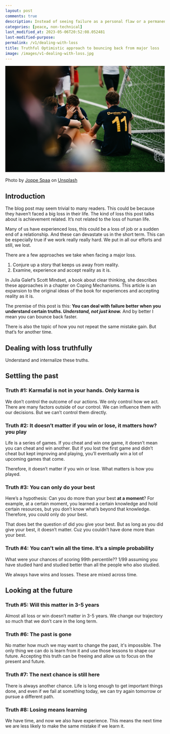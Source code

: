 ```yaml
---
layout: post
comments: true
description: Instead of seeing failure as a personal flaw or a permanent setback, see it as an opportunity for growth and improvement. Focus on learning from your mistakes and using them to become better in the future.
categories: [peace, non-technical]
last_modified_at: 2023-05-06T20:52:08.052481
last-modified-purpose:
permalink: /v1/dealing-with-loss
title: Truthful Optimistic approach to bouncing back from major loss
image: /images/v1-dealing-with-loss.jpg
---
```


![](/images/v1-dealing-with-loss.jpg)

Photo by <a href="https://unsplash.com/@spaablauw?utm_source=unsplash&utm_medium=referral&utm_content=creditCopyText">Joppe Spaa</a> on <a href="https://unsplash.com/s/photos/losing?utm_source=unsplash&utm_medium=referral&utm_content=creditCopyText">Unsplash</a>

## Introduction

The blog post may seem trivial to many readers. This could be because they haven’t faced a big loss in their life. The kind of loss this post talks about is achievement related. It’s not related to the loss of human life.

Many of us have experienced loss, this could be a loss of job or a sudden end of a relationship. And these can devastate us in the short term. This can be especially true if we work really really hard. We put in all our efforts and still, we lost.

There are a few approaches we take when facing a major loss.

1. Conjure up a story that keeps us away from reality.
2. Examine, experience and accept reality as it is.

In Julia Galef’s Scott Mindset, a book about clear thinking, she describes these approaches in a chapter on Coping Mechanisms. This article is an expansion to the original ideas of the book for experiences and accepting reality as it is.

The premise of this post is this: **You can deal with failure better when you understand certain truths. _Understand, not just know._** And by better I mean you can bounce back faster.

There is also the topic of how you not repeat the same mistake gain. But that’s for another time.

## Dealing with loss truthfully

Understand and internalize these truths.

## Settling the past

### Truth #1: Karmafal is not in your hands. Only karma is

We don’t control the outcome of our actions. We only control how we act. There are many factors outside of our control. We can influence them with our decisions. But we can’t control them directly.

### Truth #2: It doesn’t matter if you win or lose, it matters how? you play

Life is a series of games. If you cheat and win one game, it doesn’t mean you can cheat and win another. But if you lost the first game and didn’t cheat but kept improving and playing, you’ll eventually win a lot of upcoming games that come.

Therefore, it doesn’t matter if you win or lose. What matters is how you played.

### Truth #3: You can only do your best

Here’s a hypothesis: Can you do more than your best **at a moment**? For example, at a certain moment, you learned a certain knowledge and hold certain resources, but you don’t know what’s beyond that knowledge. Therefore, you could only do your best.

That does bet the question of did you give your best. But as long as you did give your best, it doesn’t matter. Cuz you couldn’t have done more than your best.

### Truth #4: You can’t win all the time. It’s a simple probability

What were your chances of scoring 99th percentile?? 1/99 assuming you have studied hard and studied better than all the people who also studied.

We always have wins and losses. These are mixed across time.

## Looking at the future

### Truth #5: Will this matter in 3-5 years

Almost all loss or win doesn’t matter in 3-5 years. We change our trajectory so much that we don’t care in the long term.

### Truth #6: The past is gone

No matter how much we may want to change the past, it's impossible. The only thing we can do is learn from it and use those lessons to shape our future. Accepting this truth can be freeing and allow us to focus on the present and future.

### Truth #7: The next chance is still here

There is always another chance. Life is long enough to get important things done, and even if we fail at something today, we can try again tomorrow or pursue a different path.

### Truth #8: Losing means learning

We have time, and now we also have experience. This means the next time we are less likely to make the same mistake if we learn it.